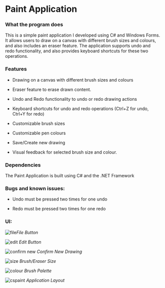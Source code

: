# Paint Application

### What the program does
This is a simple paint application I developed using C# and Windows Forms. It allows users to draw on a canvas with different brush sizes and colours, and also includes an eraser feature. The application supports undo and redo functionality, and also provides keyboard shortcuts for these two operations.

### Features
- Drawing on a canvas with different brush sizes and colours
* Eraser feature to erase drawn content.
+ Undo and Redo functionality to undo or redo drawing actions
- Keyboard shortcuts for undo and redo operations (Ctrl+Z for undo, Ctrl+Y for redo)
* Customizable brush sizes
+ Customizable pen colours
- Save/Create new drawing
* Visual feedback for selected brush size and colour.

### Dependencies
The Paint Application is built using C# and the .NET Framework


### Bugs and known issues:
- Undo must be pressed two times for one undo
* Redo must be pressed two times for one redo

### UI:
![file](https://user-images.githubusercontent.com/127993219/233756376-e190f127-90f4-4775-8364-d5d6ac2db405.png)*File Button*

![edit](https://user-images.githubusercontent.com/127993219/233756383-13c9b5a2-135c-47d3-a506-88213b1e70e3.png)
*Edit Button*

![confirm new](https://user-images.githubusercontent.com/127993219/233756427-ed6b5849-b191-4da1-9eb9-c0b98852ee41.png)
*Confirm New Drawing*

![size](https://user-images.githubusercontent.com/127993219/233756438-c5701969-8240-4145-8235-1711f6555a6e.png)
*Brush/Eraser Size*

![colour](https://user-images.githubusercontent.com/127993219/233756441-3ce5cab7-704b-476e-98d1-d4e2b99c7ad8.png)
*Brush Palette*

![cspaint](https://user-images.githubusercontent.com/127993219/233756447-9c8f4aa5-a7e3-4aae-9da8-c7b3fb086714.png)
*Application Layout*
